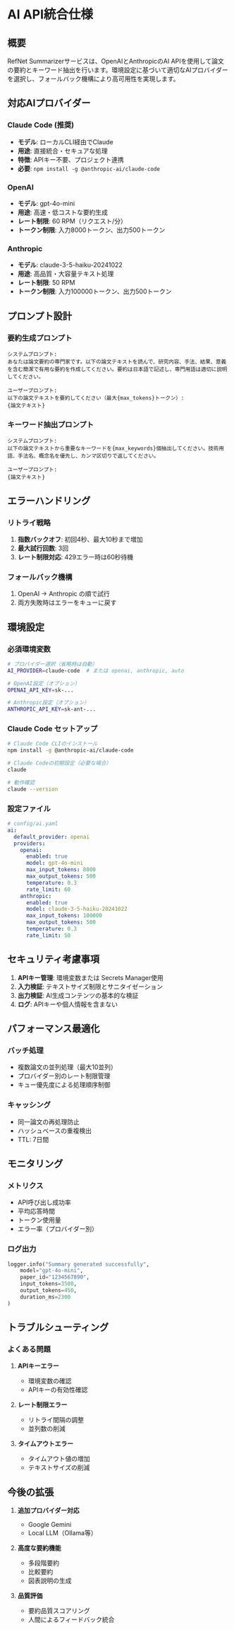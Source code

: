 # AI API統合仕様

## 概要

RefNet Summarizerサービスは、OpenAIとAnthropicのAI APIを使用して論文の要約とキーワード抽出を行います。環境設定に基づいて適切なAIプロバイダーを選択し、フォールバック機構により高可用性を実現します。

## 対応AIプロバイダー

### Claude Code (推奨)
- **モデル**: ローカルCLI経由でClaude
- **用途**: 直接統合・セキュアな処理
- **特徴**: APIキー不要、プロジェクト連携
- **必要**: `npm install -g @anthropic-ai/claude-code`

### OpenAI
- **モデル**: gpt-4o-mini
- **用途**: 高速・低コストな要約生成
- **レート制限**: 60 RPM（リクエスト/分）
- **トークン制限**: 入力8000トークン、出力500トークン

### Anthropic
- **モデル**: claude-3-5-haiku-20241022
- **用途**: 高品質・大容量テキスト処理
- **レート制限**: 50 RPM
- **トークン制限**: 入力100000トークン、出力500トークン

## プロンプト設計

### 要約生成プロンプト

```
システムプロンプト:
あなたは論文要約の専門家です。以下の論文テキストを読んで、研究内容、手法、結果、意義を含む簡潔で有用な要約を作成してください。要約は日本語で記述し、専門用語は適切に説明してください。

ユーザープロンプト:
以下の論文テキストを要約してください（最大{max_tokens}トークン）:
{論文テキスト}
```

### キーワード抽出プロンプト

```
システムプロンプト:
以下の論文テキストから重要なキーワードを{max_keywords}個抽出してください。技術用語、手法名、概念名を優先し、カンマ区切りで返してください。

ユーザープロンプト:
{論文テキスト}
```

## エラーハンドリング

### リトライ戦略

1. **指数バックオフ**: 初回4秒、最大10秒まで増加
2. **最大試行回数**: 3回
3. **レート制限対応**: 429エラー時は60秒待機

### フォールバック機構

1. OpenAI → Anthropic の順で試行
2. 両方失敗時はエラーをキューに戻す

## 環境設定

### 必須環境変数

```bash
# プロバイダー選択（省略時は自動）
AI_PROVIDER=claude-code  # または openai, anthropic, auto

# OpenAI設定（オプション）
OPENAI_API_KEY=sk-...

# Anthropic設定（オプション）
ANTHROPIC_API_KEY=sk-ant-...
```

### Claude Code セットアップ

```bash
# Claude Code CLIのインストール
npm install -g @anthropic-ai/claude-code

# Claude Codeの初期設定（必要な場合）
claude

# 動作確認
claude --version
```

### 設定ファイル

```yaml
# config/ai.yaml
ai:
  default_provider: openai
  providers:
    openai:
      enabled: true
      model: gpt-4o-mini
      max_input_tokens: 8000
      max_output_tokens: 500
      temperature: 0.3
      rate_limit: 60
    anthropic:
      enabled: true
      model: claude-3-5-haiku-20241022
      max_input_tokens: 100000
      max_output_tokens: 500
      temperature: 0.3
      rate_limit: 50
```

## セキュリティ考慮事項

1. **APIキー管理**: 環境変数または Secrets Manager使用
2. **入力検証**: テキストサイズ制限とサニタイゼーション
3. **出力検証**: AI生成コンテンツの基本的な検証
4. **ログ**: APIキーや個人情報を含まない

## パフォーマンス最適化

### バッチ処理

- 複数論文の並列処理（最大10並列）
- プロバイダー別のレート制限管理
- キュー優先度による処理順序制御

### キャッシング

- 同一論文の再処理防止
- ハッシュベースの重複検出
- TTL: 7日間

## モニタリング

### メトリクス

- API呼び出し成功率
- 平均応答時間
- トークン使用量
- エラー率（プロバイダー別）

### ログ出力

```python
logger.info("Summary generated successfully",
    model="gpt-4o-mini",
    paper_id="1234567890",
    input_tokens=3500,
    output_tokens=450,
    duration_ms=2300
)
```

## トラブルシューティング

### よくある問題

1. **APIキーエラー**
   - 環境変数の確認
   - APIキーの有効性確認

2. **レート制限エラー**
   - リトライ間隔の調整
   - 並列数の削減

3. **タイムアウトエラー**
   - タイムアウト値の増加
   - テキストサイズの削減

## 今後の拡張

1. **追加プロバイダー対応**
   - Google Gemini
   - Local LLM（Ollama等）

2. **高度な要約機能**
   - 多段階要約
   - 比較要約
   - 図表説明の生成

3. **品質評価**
   - 要約品質スコアリング
   - 人間によるフィードバック統合
